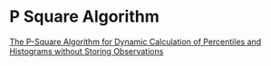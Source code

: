 # P Square Algorithm

[The P-Square Algorithm for Dynamic Calculation of Percentiles and Histograms without Storing Observations](https://www.cse.wustl.edu/~jain/papers/ftp/psqr.pdf)
